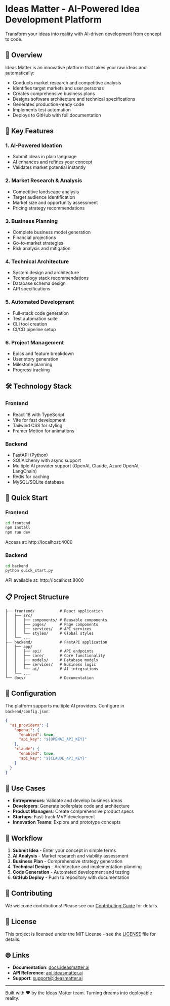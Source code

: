 # Ideas Matter - AI-Powered Idea Development Platform

Transform your ideas into reality with AI-driven development from concept to code.

## 🚀 Overview

Ideas Matter is an innovative platform that takes your raw ideas and automatically:
- Conducts market research and competitive analysis
- Identifies target markets and user personas
- Creates comprehensive business plans
- Designs software architecture and technical specifications
- Generates production-ready code
- Implements test automation
- Deploys to GitHub with full documentation

## 🌟 Key Features

### 1. **AI-Powered Ideation**
- Submit ideas in plain language
- AI enhances and refines your concept
- Validates market potential instantly

### 2. **Market Research & Analysis**
- Competitive landscape analysis
- Target audience identification
- Market size and opportunity assessment
- Pricing strategy recommendations

### 3. **Business Planning**
- Complete business model generation
- Financial projections
- Go-to-market strategies
- Risk analysis and mitigation

### 4. **Technical Architecture**
- System design and architecture
- Technology stack recommendations
- Database schema design
- API specifications

### 5. **Automated Development**
- Full-stack code generation
- Test automation suite
- CLI tool creation
- CI/CD pipeline setup

### 6. **Project Management**
- Epics and feature breakdown
- User story generation
- Milestone planning
- Progress tracking

## 🛠️ Technology Stack

### Frontend
- React 18 with TypeScript
- Vite for fast development
- Tailwind CSS for styling
- Framer Motion for animations

### Backend
- FastAPI (Python)
- SQLAlchemy with async support
- Multiple AI provider support (OpenAI, Claude, Azure OpenAI, LangChain)
- Redis for caching
- MySQL/SQLite database

## 🚀 Quick Start

### Frontend
```bash
cd frontend
npm install
npm run dev
```
Access at: http://localhost:4000

### Backend
```bash
cd backend
python quick_start.py
```
API available at: http://localhost:8000

## 📋 Project Structure

```
├── frontend/           # React application
│   ├── src/
│   │   ├── components/ # Reusable components
│   │   ├── pages/      # Page components
│   │   ├── services/   # API services
│   │   └── styles/     # Global styles
│   └── ...
├── backend/            # FastAPI application
│   ├── app/
│   │   ├── api/        # API endpoints
│   │   ├── core/       # Core functionality
│   │   ├── models/     # Database models
│   │   ├── services/   # Business logic
│   │   └── ai/         # AI integrations
│   └── ...
└── docs/               # Documentation
```

## 🔧 Configuration

The platform supports multiple AI providers. Configure in `backend/config.json`:

```json
{
  "ai_providers": {
    "openai": {
      "enabled": true,
      "api_key": "${OPENAI_API_KEY}"
    },
    "claude": {
      "enabled": true,
      "api_key": "${CLAUDE_API_KEY}"
    }
  }
}
```

## 🎯 Use Cases

- **Entrepreneurs**: Validate and develop business ideas
- **Developers**: Generate boilerplate code and architecture
- **Product Managers**: Create comprehensive product specs
- **Startups**: Fast-track MVP development
- **Innovation Teams**: Explore and prototype concepts

## 🔄 Workflow

1. **Submit Idea** - Enter your concept in simple terms
2. **AI Analysis** - Market research and viability assessment
3. **Business Plan** - Comprehensive strategy generation
4. **Technical Design** - Architecture and implementation planning
5. **Code Generation** - Automated development and testing
6. **GitHub Deploy** - Push to repository with documentation

## 🤝 Contributing

We welcome contributions! Please see our [Contributing Guide](CONTRIBUTING.md) for details.

## 📄 License

This project is licensed under the MIT License - see the [LICENSE](LICENSE) file for details.

## 🌐 Links

- **Documentation**: [docs.ideasmatter.ai](https://docs.ideasmatter.ai)
- **API Reference**: [api.ideasmatter.ai](https://api.ideasmatter.ai)
- **Support**: [support@ideasmatter.ai](mailto:support@ideasmatter.ai)

---

Built with ❤️ by the Ideas Matter team. Turning dreams into deployable reality.
